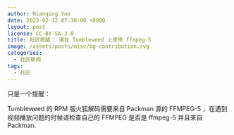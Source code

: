 ```yaml
---
author: Nianqing Yao
date: 2023-02-12 07:30:00 +0800
layout: post
license: CC-BY-SA-3.0
title: 社区提醒： 请在 Tumbleweed 上使用 ffmpeg-5 
image: /assets/posts/misc/bg-contribution.svg
categories:
  - 社区新闻
tags:
  - 社区
---
```


只是一个提醒：

Tumbleweed 的 RPM 版火狐解码需要来自 Packman 源的 FFMPEG-5 ，在遇到视频播放问题的时候请检查自己的 FFMPEG 是否是 ffmpeg-5 并且来自 Packman.
